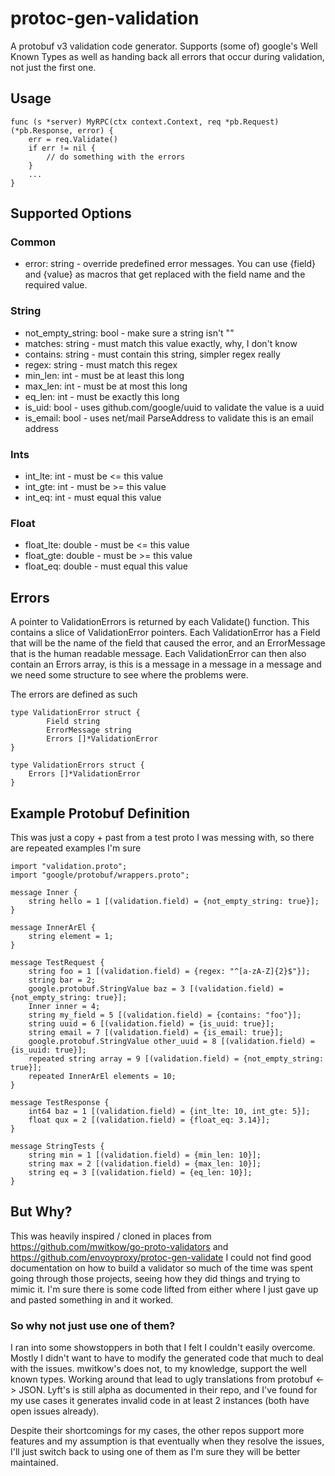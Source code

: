 # protoc-gen-validation

A protobuf v3 validation code generator.  Supports (some of) google's Well Known Types as well as handing back all errors
that occur during validation, not just the first one.

## Usage
```
func (s *server) MyRPC(ctx context.Context, req *pb.Request) (*pb.Response, error) {
    err = req.Validate()
    if err != nil {
        // do something with the errors
    }
    ...
}
```

## Supported Options
### Common
* error: string - override predefined error messages.  You can use {field} and {value} as macros that get replaced with the
field name and the required value.

### String
* not_empty_string: bool - make sure a string isn't ""
* matches: string - must match this value exactly, why, I don't know
* contains: string - must contain this string, simpler regex really
* regex: string - must match this regex
* min_len: int - must be at least this long
* max_len: int - must be at most this long
* eq_len: int - must be exactly this long
* is_uid: bool - uses github.com/google/uuid to validate the value is a uuid
* is_email: bool - uses net/mail ParseAddress to validate this is an email address

### Ints
* int_lte: int - must be <= this value
* int_gte: int - must be >= this value
* int_eq: int - must equal this value

### Float
* float_lte: double - must be <= this value
* float_gte: double - must be >= this value
* float_eq: double - must equal this value

## Errors
A pointer to ValidationErrors is returned by each Validate() function.  This contains a slice of ValidationError pointers.  Each
ValidationError has a Field that will be the name of the field that caused the error, and an ErrorMessage that is the human
readable message.  Each ValidationError can then also contain an Errors array, is this is a message in a message in a message
and we need some structure to see where the problems were.

The errors are defined as such
```
type ValidationError struct {
		Field string
		ErrorMessage string
		Errors []*ValidationError
}

type ValidationErrors struct {
    Errors []*ValidationError
}
```

## Example Protobuf Definition
This was just a copy + past from a test proto I was messing with, so there are repeated examples I'm sure
```
import "validation.proto";
import "google/protobuf/wrappers.proto";

message Inner {
	string hello = 1 [(validation.field) = {not_empty_string: true}];
}

message InnerArEl {
	string element = 1;
}

message TestRequest {
	string foo = 1 [(validation.field) = {regex: "^[a-zA-Z]{2}$"}];
	string bar = 2;
	google.protobuf.StringValue baz = 3 [(validation.field) = {not_empty_string: true}];
	Inner inner = 4;
	string my_field = 5 [(validation.field) = {contains: "foo"}];
	string uuid = 6 [(validation.field) = {is_uuid: true}];
	string email = 7 [(validation.field) = {is_email: true}];
	google.protobuf.StringValue other_uuid = 8 [(validation.field) = {is_uuid: true}];
	repeated string array = 9 [(validation.field) = {not_empty_string: true}];
	repeated InnerArEl elements = 10;
}

message TestResponse {
	int64 baz = 1 [(validation.field) = {int_lte: 10, int_gte: 5}];
	float qux = 2 [(validation.field) = {float_eq: 3.14}];
}

message StringTests {
	string min = 1 [(validation.field) = {min_len: 10}];
	string max = 2 [(validation.field) = {max_len: 10}];
	string eq = 3 [(validation.field) = {eq_len: 10}];
}
```

## But Why?
This was heavily inspired / cloned in places from https://github.com/mwitkow/go-proto-validators 
and https://github.com/envoyproxy/protoc-gen-validate I could not find good documentation on how to build a validator so 
much of the time was spent going through those projects, seeing how they did things and trying to mimic it.  I'm sure there
is some code lifted from either where I just gave up and pasted something in and it worked.

### So why not just use one of them?
I ran into some showstoppers in both that I felt I couldn't easily overcome.  Mostly I didn't want to have to modify the
generated code that much to deal with the issues.  mwitkow's does not, to my knowledge, support the well known types.  Working
around that lead to ugly translations from protobuf <-> JSON.  Lyft's is still alpha as documented in their repo, and I've 
found for my use cases it generates invalid code in at least 2 instances (both have open issues already).

Despite their shortcomings for my cases, the other repos support more features and my assumption is that eventually when they
resolve the issues, I'll just switch back to using one of them as I'm sure they will be better maintained.
